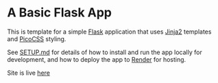 # A Basic Flask App

This is template for a simple [Flask](https://flask.palletsprojects.com) application that uses [Jinja2](https://jinja.palletsprojects.com/templates/) templates and [PicoCSS](https://picocss.com/) styling.

See [SETUP.md](SETUP.md) for details of how to install and run the app locally for development, and how to deploy the app to [Render](https://render.com/) for hosting.

Site is live [here](https://flask-basic-setup.onrender.com)


